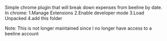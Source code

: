 Simple chrome plugin that will break down expenses from beeline by date. 
In chrome:
	1.Manage Extensions
	2.Enable developer mode
	3.Load Unpacked
	4.add this folder

Note:
	This is not longer maintained since I no longer have access to a beeline account